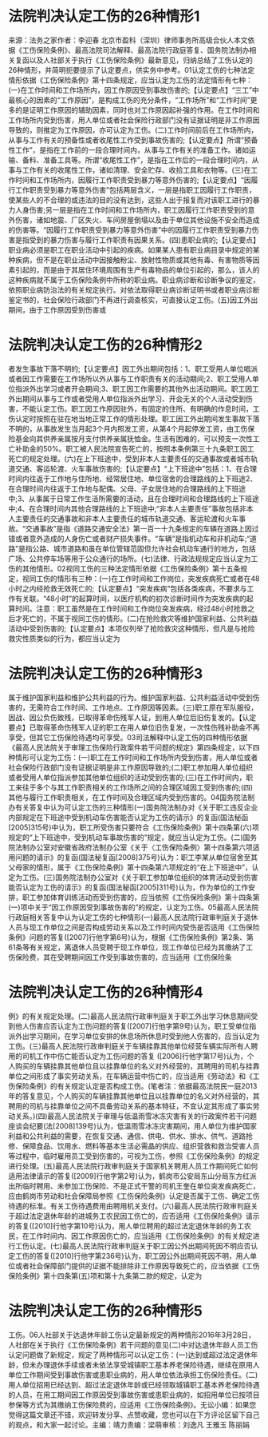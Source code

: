 # 法院判决认定工伤的26种情形1

来源：法务之家作者：李迎春 北京市盈科（深圳）律师事务所高级合伙人本文依据《工伤保险条例》、最高法院司法解释、最高法院行政庭答复、国务院法制办相关复函以及人社部关于执行《工伤保险条例》最新意见，归纳总结了工伤认定的26种情形，并简明扼要提示了认定要点，供实务中参考。01认定工伤的七种法定情形依据《工伤保险条例》第十四条规定，应当认定为工伤的法定情形有七种：(一)在工作时间和工作场所内，因工作原因受到事故伤害的;【认定要点】“三工”中最核心的因素的“工作原因”，是构成工伤的充分条件，“工作场所”和“工作时间”更多的是证明工作原因的辅助因素，同时也对工作原因起补强的作用。在工作时间和工作场所内受到伤害，用人单位或者社会保险行政部门没有证据证明是非工作原因导致的，则推定为工作原因，亦可认定为工伤。(二)工作时间前后在工作场所内，从事与工作有关的预备性或者收尾性工作受到事故伤害的;【认定要点】所谓“预备性工作”，是指在工作前的一段合理时间内，从事与工作有关的准备工作。诸如运输、备料、准备工具等。所谓“收尾性工作”，是指在工作后的一段合理时间内，从事与工作有关的收尾性工作，诸如清理、安全贮存、收拾工具和衣物等。(三)在工作时间和工作场所内，因履行工作职责受到暴力等意外伤害的;【认定要点】“因履行工作职责受到暴力等意外伤害”包括两层含义，一层是指职工因履行工作职责，使某些人的不合理的或违法的目的没有达到，这些人出于报复而对该职工进行的暴力人身伤害;另一层是指在工作时间和工作场所内，职工因履行工作职责受到的意外伤害，诸如地震、厂区失火、车间房屋倒塌以及由于单位其他设施不安全而造成的伤害等。“因履行工作职责受到暴力等意外伤害”中的因履行工作职责受到暴力伤害是指受到的暴力伤害与履行工作职责有因果关系。(四)患职业病的;【认定要点】职业病必须是职工在职业活动中引起的疾病。如果某人患有职业病目录中规定的某种疾病，但不是在职业活动中因接触粉尘、放射性物质或其他有毒、有害物质等因素引起的，而是由于其居住环境周围有生产有毒物品的单位引起的，那么，该人的这种疾病就不属于工伤保险条例中所称的职业病。职业病诊断和诊断争议的鉴定，依照职业病防治法的有关规定执行。对依法取得职业病诊断证明书或者职业病诊断鉴定书的，社会保险行政部门不再进行调查核实，可直接认定工伤。(五)因工外出期间，由于工作原因受到伤害或

# 法院判决认定工伤的26种情形2

者发生事故下落不明的;【认定要点】因工外出期间包括：1、职工受用人单位唱派或者因工作需要在工作场所以外从事与工作职责有关的活动期间;2、职工受用人单位指派外出学习或者开会期间;3、职工因工作需要的其他外出活动期间。职工因工外出期间从事与工作或者受用人单位指派外出学习、开会无关的个人活动受到伤害，不能认定工伤。职工因工作原因驻外，有固定的住所、有明确的作息时间，工伤认定时按照在驻在地当地正常工作的情形处理。职工因工外出期间发生事故下落不明的，从事故发生当月起3个月内照发工资，从第4个月起停发工资，由工伤保险基金向其供养亲属按月支付供养亲属抚恤金。生活有困难的，可以预支一次性工亡补助金的50%。职工被人民法院宣告死亡的，按照本条例第三十九条职工因工死亡的规定处理。(六)在上下班途中，受到非本人主要责任的交通事故或者城市轨道交通、客运轮渡、火车事故伤害的;【认定要点】“上下班途中”包括：1、在合理时间内往返于工作地与住所地、经常居住地、单位宿舍的合理路线的上下班途2、在合理时间内往返于工作地与配偶、父母、子女居住地的合理路线的上下班途中;3、从事属于日常工作生活所需要的活动，且在合理时间和合理路线的上下班途中;4、在合理时间内其他合理路线的上下班途中;“非本人主要责任”事故包括非本人主要责任的交通事故和非本人主要责任的城市轨道交通、客运轮渡和火车事故。“交通事故”是指《道路交通安全法》第一百一十九条规定的车辆在道路上因过错或者意外造成的人身伤亡或者财产损失事件。“车辆”是指机动车和非机动车;“道路”是指公路、城市道路和虽在单位管辖范固但允许社会机动车通行的地方，包括广场、公共停车场等用于公众通行的场所。(七)法律、行政法规规定应当认定为工伤的其他情形。02视同工伤的三种法定情形依据《工伤保险条例》第十五条规定，视同工伤的情形有三种：(一)在工作时间和工作岗位，突发疾病死亡或者在48小时之内经抢救无效死亡的;【认定要点】“突发疾病”包括各类疾病，不要求与工作有关联。“48小时”的起算时间，以医疗机构的初次诊断时间作为突发疾病的起算时间。注意：职工虽然是在工作时间和工作岗位突发疾病，经过48小时抢救之后才死亡的，不属于视同工伤的情形。(二)在抢险救灾等维护国家利益、公共利益活动中受到伤害的;【认定要点】本项仅列举了抢险救灾这种情形，但凡是与抢险救灾性质类似的行为，都应当认定为

# 法院判决认定工伤的26种情形3

属于维护国家利益和维护公共利益的行为。维护国家利益、公共利益活动中受到伤害的，无需符合工作时间、工作地点、工作原因等因素。(三)职工原在军队服役，因战、因公负伤致残，已取得革命伤残军人证，到用人单位后旧伤复发的。【认定要点】已取得革命伤残军人证的职工在用人单位旧伤复发，一次性伤残补助金不再享受，但其它工伤保险待遇均可享受。03司法解释中认定工伤的四种情形依据《最高人民法院关于审理工伤保险行政案件若干问题的规定》第四条规定，以下四种情形可认定为工伤：(一)职工在工作时间和工作场所内受到伤害，用人单位或者社会保险行政部门没有证据证明是非工作原因导致的;(二)职工参加用人单位组织或者受用人单位指派参加其他单位组织的活动受到伤害的;(三)在工作时间内，职工来往于多个与其工作职责相关的工作场所之间的合理区域因工受到伤害的;(四)其他与履行工作职责相关，在工作时间及合理区域内受到伤害的。04国务院法制办有关答复中认为可认定工伤的三种情形(一)国务院法制办对《关于职工违反企业内部规定在下班途中受到机动车伤害能否认定为工伤的请示》的复函(国法秘函[2005]315号)中认为，职工所受伤害只要符合《工伤保险条例》第十四条第(六)项规定的“上下班途中，受到机动车事故伤害的”规定，就应当认定为工伤。(二)国务院法制办公室对安徽省政府法制办公室《关于〈工伤保险条例〉第十四条第六项适用问题的请示》的复函(国法秘复函[2008]375号)认为：职工李某从单位宿舍至其父母家的情形，属于《工伤保险条例》第十四条第六项规定的“在上下班途中”，认定为工伤。(三)国务院法制办公室对《关于职工参加单位组织的体育活动受到伤害能否认定为工伤的请示》的复函(国法秘函[2005]311号)认为，作为单位的工作安排，职工参加体育训练活动而受到伤害的，应当依照《工伤保险条例》第十四条第(一)项中关于“因工作原因受到事故伤害的”的规定，认定为工伤。05最高人民法院行政庭相关答复中认为认定工伤的七种情形(一)最高人民法院行政审判庭关于退休人员与现工作单位之间是否构成劳动关系以及工作时间内受伤是否适用《工伤保险条例》问题的答复([2007]行他字第6号)认为，根据《工伤保险条例》第2条、第61条等有关规定，离退休人员受聘于现工作单位，现工作单位已经为其缴纳了工伤保险费，其在受聘期间因工作受到事故伤害的，应当适用《工伤保险条

# 法院判决认定工伤的26种情形4

例》的有关规定处理。(二)最高人民法院行政审判庭关于职工外出学习休息期间受到他人伤害应否认定为工伤问题的答复([2007]行他字第9号)认为，职工受单位指派外出学习期间，在学习单位安排的休息场所休息时受到他人伤害的，应当认定为工伤。(三)最高人民法院行政审判庭关于车辆挂靠其他单位经营车辆实际所有人聘用的司机工作中伤亡能否认定为工伤问题的答复 ([2006]行他字第17号)认为，个人购买的车辆挂靠其他单位且以挂靠单位的名义对外经营的，其聘用的司机与挂靠单位之间形成了事实劳动关系，在车辆运营中伤亡的，应当适用《劳动法》和《工伤保险条例》的有关规定认定是否构成工伤。(笔者注：依据最高法院民一庭2013年的答复意见，个人购买的车辆挂靠其他单位且以挂靠单位的名义对外经营的，其聘用的司机与挂靠单位之间不具备劳动关系的基本特征，不宜认定其形成了事实劳动关系。)(四)最高人民法院关于审理与低温雨雪冰冻灾害有关的行政案件若干问题座谈会纪要(法[2008]139号)认为，低温雨雪冰冻灾害期间，用人单位为维护国家利益和公共利益的需要，在恢复交通、通信、供电、供水、排水、供气、道路抢修、保障食品、饮用水、燃料等基本生活必需晶的供应、组织营救和救治受害人员等过程中，临时雇用员工受到伤害的，可视为工伤，参照《工伤保险条例》的规定进行处理。(五)最高人民法院行政审判庭关于国家机关聘用人员工作期间死亡如何适用法律请示的答复([2009]行他字第2号)认为，鹤岗市公安局东山分局东方红派出所临时聘用、未参加工伤保险、不是正式干警的司机王奎在单位突发疾病死亡，应由鹤岗市劳动和社会保障局参照《工伤保险条例》认定是否属于工伤、确定工伤待遇的标准。有关工伤待遇费用由聘用机关支付。(六)最高人民法院行政审判庭关于超过法定退休年龄的进城务工农民因工伤亡的，应否适用《工伤保险条例》请示的答复([2010]行他字第10号)认为，用人单位聘用的超过法定退休年龄的务工农民，在工作时间内、因工作原因伤亡的，应当适用《工伤保险条例》的有关规定进行工伤认定。(七)最高人民法院行政审判庭关于职工因公外出期间死因不明应否认定工伤的答复([2010]行他字第236号)认为，职工因公外出期间死因不明，用人单位或者社会保障部门提供的证据不能排除非工作原因导致死亡的，应当依据《工伤保险条例》第十四条第(五)项和第十九条第二款的规定，认定为

# 法院判决认定工伤的26种情形5

工伤。06人社部关于达退休年龄工伤认定最新规定的两种情形2016年3月28日，人社部在关于执行《工伤保险条例》若干问题的意见(二)中对达退休年龄人员工伤认定问题做了新规定，规定了两种情形可以认定工伤：(一)达到或超过法定退休年龄，但未办理退休手续或者未依法享受城镇职工基本养老保险待遇，继续在原用人单位工作期间受到事故伤害或患职业病的，用人单位依法承担工伤保险责任。(二)用人单位招用已经达到、超过法定退休年龄或已经领取城镇职工基本养老保险待遇的人员，在用工期间因工作原因受到事故伤害或患职业病的，如招用单位已按项目参保等方式为其缴纳工伤保险费的，应适用《工伤保险条例》。无讼小编：如果您觉得这篇文章还不错，欢迎转发分享、点赞收藏，您也可以在下方评论区留下自己的观点，和大家一起讨论。主编：靖力责编：梁萌审核：刘逸凡 王雅玉 陈丽娟

